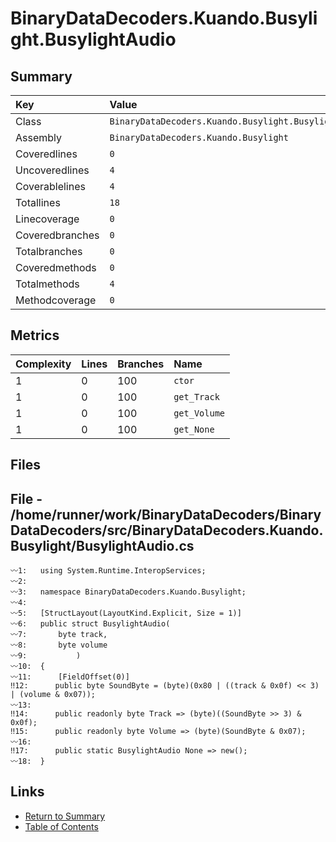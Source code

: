 ﻿# BinaryDataDecoders.Kuando.Busylight.BusylightAudio

## Summary

| Key             | Value                                                |
| :-------------- | :--------------------------------------------------- |
| Class           | `BinaryDataDecoders.Kuando.Busylight.BusylightAudio` |
| Assembly        | `BinaryDataDecoders.Kuando.Busylight`                |
| Coveredlines    | `0`                                                  |
| Uncoveredlines  | `4`                                                  |
| Coverablelines  | `4`                                                  |
| Totallines      | `18`                                                 |
| Linecoverage    | `0`                                                  |
| Coveredbranches | `0`                                                  |
| Totalbranches   | `0`                                                  |
| Coveredmethods  | `0`                                                  |
| Totalmethods    | `4`                                                  |
| Methodcoverage  | `0`                                                  |

## Metrics

| Complexity | Lines | Branches | Name         |
| :--------- | :---- | :------- | :----------- |
| 1          | 0     | 100      | `ctor`       |
| 1          | 0     | 100      | `get_Track`  |
| 1          | 0     | 100      | `get_Volume` |
| 1          | 0     | 100      | `get_None`   |

## Files

## File - /home/runner/work/BinaryDataDecoders/BinaryDataDecoders/src/BinaryDataDecoders.Kuando.Busylight/BusylightAudio.cs

```CSharp
〰1:   using System.Runtime.InteropServices;
〰2:   
〰3:   namespace BinaryDataDecoders.Kuando.Busylight;
〰4:   
〰5:   [StructLayout(LayoutKind.Explicit, Size = 1)]
〰6:   public struct BusylightAudio(
〰7:       byte track,
〰8:       byte volume
〰9:           )
〰10:  {
〰11:      [FieldOffset(0)]
‼12:      public byte SoundByte = (byte)(0x80 | ((track & 0x0f) << 3) | (volume & 0x07));
〰13:  
‼14:      public readonly byte Track => (byte)((SoundByte >> 3) & 0x0f);
‼15:      public readonly byte Volume => (byte)(SoundByte & 0x07);
〰16:  
‼17:      public static BusylightAudio None => new();
〰18:  }
```

## Links

* [Return to Summary](Summary.md)
* [Table of Contents](../TOC.md)

